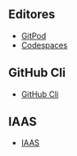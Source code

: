 ## Editores

* [GitPod](gitpod)
* [Codespaces](codespaces)

## GitHub Cli

* [GitHub Cli](gh)

## IAAS

* [IAAS](iaas)
